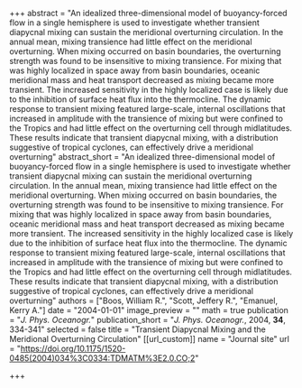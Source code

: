 +++
abstract = "An idealized three-dimensional model of buoyancy-forced flow in a single hemisphere is used to investigate whether transient diapycnal mixing can sustain the meridional overturning circulation. In the annual mean, mixing transience had little effect on the meridional overturning. When mixing occurred on basin boundaries, the overturning strength was found to be insensitive to mixing transience. For mixing that was highly localized in space away from basin boundaries, oceanic meridional mass and heat transport decreased as mixing became more transient. The increased sensitivity in the highly localized case is likely due to the inhibition of surface heat flux into the thermocline. The dynamic response to transient mixing featured large-scale, internal oscillations that increased in amplitude with the transience of mixing but were confined to the Tropics and had little effect on the overturning cell through midlatitudes. These results indicate that transient diapycnal mixing, with a distribution suggestive of tropical cyclones, can effectively drive a meridional overturning"
abstract_short = "An idealized three-dimensional model of buoyancy-forced flow in a single hemisphere is used to investigate whether transient diapycnal mixing can sustain the meridional overturning circulation. In the annual mean, mixing transience had little effect on the meridional overturning. When mixing occurred on basin boundaries, the overturning strength was found to be insensitive to mixing transience. For mixing that was highly localized in space away from basin boundaries, oceanic meridional mass and heat transport decreased as mixing became more transient. The increased sensitivity in the highly localized case is likely due to the inhibition of surface heat flux into the thermocline. The dynamic response to transient mixing featured large-scale, internal oscillations that increased in amplitude with the transience of mixing but were confined to the Tropics and had little effect on the overturning cell through midlatitudes. These results indicate that transient diapycnal mixing, with a distribution suggestive of tropical cyclones, can effectively drive a meridional overturning"
authors = ["Boos, William R.", "Scott, Jeffery R.", "Emanuel, Kerry A."]
date = "2004-01-01"
image_preview = ""
math = true
publication = "*J. Phys. Oceanogr.*"
publication_short = "*J. Phys. Oceanogr.*, 2004, **34**, 334-341"
selected = false
title = "Transient Diapycnal Mixing and the Meridional Overturning Circulation"
[[url_custom]]
   name = "Journal site"
   url = "https://doi.org/10.1175/1520-0485(2004)034%3C0334:TDMATM%3E2.0.CO;2" 


+++
